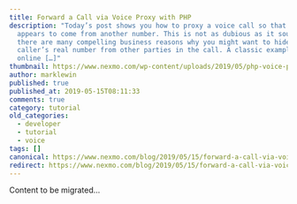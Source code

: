 ```yaml
---
title: Forward a Call via Voice Proxy with PHP
description: "Today’s post shows you how to proxy a voice call so that it
  appears to come from another number. This is not as dubious as it sounds:
  there are many compelling business reasons why you might want to hide a
  caller’s real number from other parties in the call. A classic example is an
  online […]"
thumbnail: https://www.nexmo.com/wp-content/uploads/2019/05/php-voice-proxy.png
author: marklewin
published: true
published_at: 2019-05-15T08:11:33
comments: true
category: tutorial
old_categories:
  - developer
  - tutorial
  - voice
tags: []
canonical: https://www.nexmo.com/blog/2019/05/15/forward-a-call-via-voice-proxy-with-php-dr
redirect: https://www.nexmo.com/blog/2019/05/15/forward-a-call-via-voice-proxy-with-php-dr
---
```

Content to be migrated...